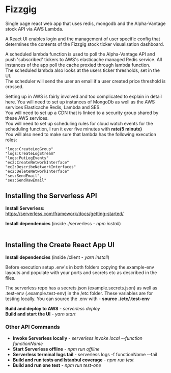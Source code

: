 # Fizzgig

Single page react web app that uses redis, mongodb and the Alpha-Vantage stock API via AWS Lambda.

A React UI enables login and the management of user specific config that determines the contents
of the Fizzgig stock ticker visualisation dashboard.

A scheduled lambda function is used to poll the Alpha-Vantage API and push 'subscribed' tickers
to AWS's elasticache managed Redis service. All instances of the app poll the cache proxied through lambda function.  
The scheduled lambda also looks at the users ticker thresholds, set in the UI.  
The scheduler will send the user an email if a user created price threshold is crossed.

Setting up in AWS is fairly involved and too complicated to explain in detail here. You will need to set up
instances of MongoDb as well as the AWS services Elasticache Redis, Lambda and SES.  
You will need to set up a CDN that is linked to a security group shared by these AWS services.  
You will need to set up scheduling rules for cloud watch events for the scheduling function, I run it ever five minutes with **rate(5 minute)**  
You will also need to make sure that lambda has the following execution roles:

    "logs:CreateLogGroup"
    "logs:CreateLogStream"
    "logs:PutLogEvents"
    "ec2:CreateNetworkInterface"
    "ec2:DescribeNetworkInterfaces"
    "ec2:DeleteNetworkInterface"
    "ses:SendEmail",
    "ses:SendRawEmail"

## Installing the Serverless API

**Install Serverless:**  
https://serverless.com/framework/docs/getting-started/

**Install dependencies** (inside ./serverless - _npm install_)
<br><br>

## Installing the Create React App UI

**Install dependencies** (inside /client - _yarn install_)

Before execution setup .env's in both folders copying the.example-env layouts and populate with your ports
and secrets etc as described in the files.

The serverless repo has a secrets.json (example.secrets.json) as well as .test-env (.example.test-env)
in the /etc folder. These variables are for testing locally. You can source the .env with - **source ./etc/.test-env**
<br>

**Build and deploy to AWS** - _serverless deploy_  
**Build and start the UI** - _yarn start_

### Other API Commands

- **Invoke Serverless locally** - _serverless invoke local --function functionName_
- **Start Serverless offline** - _npm run offline_
- **Serverless terminal logs tail** - serverless logs -f functionName --tail
- **Build and run tests and Istanbul coverage** - _npm run test_
- **Build and run one test** - _npm run test-one_
